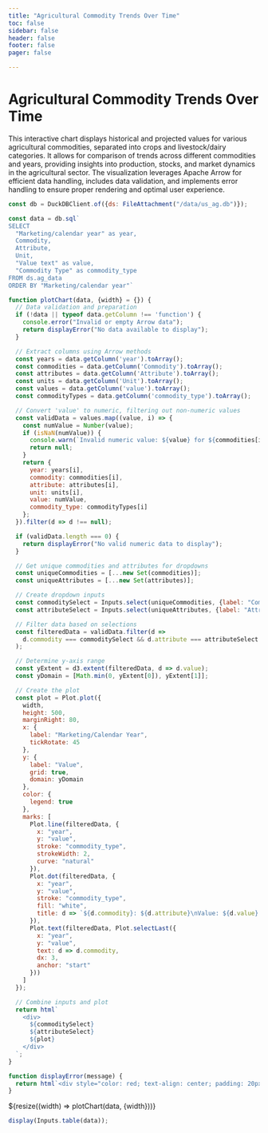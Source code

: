 ```yaml
---
title: "Agricultural Commodity Trends Over Time"
toc: false
sidebar: false
header: false
footer: false
pager: false

---
```


# Agricultural Commodity Trends Over Time

This interactive chart displays historical and projected values for various agricultural commodities, separated into crops and livestock/dairy categories. It allows for comparison of trends across different commodities and years, providing insights into production, stocks, and market dynamics in the agricultural sector. The visualization leverages Apache Arrow for efficient data handling, includes data validation, and implements error handling to ensure proper rendering and optimal user experience.


```js
const db = DuckDBClient.of({ds: FileAttachment("/data/us_ag.db")});
```

```js
const data = db.sql`
SELECT 
  "Marketing/calendar year" as year,
  Commodity,
  Attribute,
  Unit,
  "Value text" as value,
  "Commodity Type" as commodity_type
FROM ds.ag_data
ORDER BY "Marketing/calendar year"`
```


```js
function plotChart(data, {width} = {}) {
  // Data validation and preparation
  if (!data || typeof data.getColumn !== 'function') {
    console.error("Invalid or empty Arrow data");
    return displayError("No data available to display");
  }

  // Extract columns using Arrow methods
  const years = data.getColumn('year').toArray();
  const commodities = data.getColumn('Commodity').toArray();
  const attributes = data.getColumn('Attribute').toArray();
  const units = data.getColumn('Unit').toArray();
  const values = data.getColumn('value').toArray();
  const commodityTypes = data.getColumn('commodity_type').toArray();

  // Convert 'value' to numeric, filtering out non-numeric values
  const validData = values.map((value, i) => {
    const numValue = Number(value);
    if (isNaN(numValue)) {
      console.warn(`Invalid numeric value: ${value} for ${commodities[i]}`);
      return null;
    }
    return {
      year: years[i],
      commodity: commodities[i],
      attribute: attributes[i],
      unit: units[i],
      value: numValue,
      commodity_type: commodityTypes[i]
    };
  }).filter(d => d !== null);

  if (validData.length === 0) {
    return displayError("No valid numeric data to display");
  }

  // Get unique commodities and attributes for dropdowns
  const uniqueCommodities = [...new Set(commodities)];
  const uniqueAttributes = [...new Set(attributes)];

  // Create dropdown inputs
  const commoditySelect = Inputs.select(uniqueCommodities, {label: "Commodity", value: uniqueCommodities[0]});
  const attributeSelect = Inputs.select(uniqueAttributes, {label: "Attribute", value: uniqueAttributes[0]});

  // Filter data based on selections
  const filteredData = validData.filter(d => 
    d.commodity === commoditySelect && d.attribute === attributeSelect
  );

  // Determine y-axis range
  const yExtent = d3.extent(filteredData, d => d.value);
  const yDomain = [Math.min(0, yExtent[0]), yExtent[1]];

  // Create the plot
  const plot = Plot.plot({
    width,
    height: 500,
    marginRight: 80,
    x: {
      label: "Marketing/Calendar Year",
      tickRotate: 45
    },
    y: {
      label: "Value",
      grid: true,
      domain: yDomain
    },
    color: {
      legend: true
    },
    marks: [
      Plot.line(filteredData, {
        x: "year",
        y: "value",
        stroke: "commodity_type",
        strokeWidth: 2,
        curve: "natural"
      }),
      Plot.dot(filteredData, {
        x: "year",
        y: "value",
        stroke: "commodity_type",
        fill: "white",
        title: d => `${d.commodity}: ${d.attribute}\nValue: ${d.value} ${d.unit}\nYear: ${d.year}`
      }),
      Plot.text(filteredData, Plot.selectLast({
        x: "year",
        y: "value",
        text: d => d.commodity,
        dx: 3,
        anchor: "start"
      }))
    ]
  });

  // Combine inputs and plot
  return html`
    <div>
      ${commoditySelect}
      ${attributeSelect}
      ${plot}
    </div>
  `;
}

function displayError(message) {
  return html`<div style="color: red; text-align: center; padding: 20px;">${message}</div>`;
}

```


<div class="grid grid-cols-1">
    <div class="card">
        ${resize((width) => plotChart(data, {width}))}
    </div>
</div>

```js
display(Inputs.table(data));
```